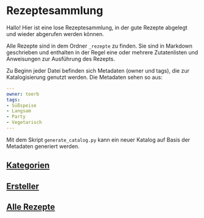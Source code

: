 Rezeptesammlung
===============

Hallo!
Hier ist eine lose Rezeptesammlung, in der gute Rezepte abgelegt und wieder abgerufen werden können.

Alle Rezepte sind in dem Ordner `_rezepte` zu finden.
Sie sind in Markdown geschrieben und enthalten in der Regel eine oder mehrere Zutatenlisten und Anweisungen zur Ausführung des Rezepts.

Zu Beginn jeder Datei befinden sich Metadaten (owner und tags), die zur Katalogisierung genutzt werden.
Die Metadaten sehen so aus:
```yaml
---
owner: toerb
tags:
- Süßspeise
- Langsam
- Party
- Vegetarisch
---
```

Mit dem Skript `generate_catalog.py` kann ein neuer Katalog auf Basis der Metadaten generiert werden.

[Kategorien](tags/index.md)
------------

[Ersteller](owner/index.md)
-----------

[Alle Rezepte](_rezepte/index.md)
--------------
